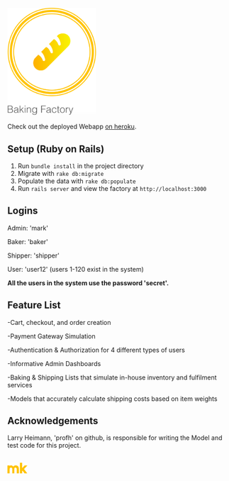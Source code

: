 <img src="bf_logo_markup.png" width="200px" alt="BF"><br>

Check out the deployed Webapp <a href="http://desolate-caverns-22638.herokuapp.com/" >on heroku</a>.

## Setup (Ruby on Rails)
1. Run `bundle install` in the project directory
2. Migrate with `rake db:migrate`
3. Populate the data with `rake db:populate` 
4. Run `rails server` and view the factory at `http://localhost:3000` 

## Logins 
Admin: 'mark'

Baker: 'baker'

Shipper: 'shipper'

User: 'user12' (users 1-120 exist in the system)

**All the users in the system use the password 'secret'.**

## Feature List 

-Cart, checkout, and order creation

-Payment Gateway Simulation 

-Authentication & Authorization for 4 different types of users 

-Informative Admin Dashboards 

-Baking & Shipping Lists that simulate in-house inventory and fulfilment services 

-Models that accurately calculate shipping costs based on item weights 

## Acknowledgements

Larry Heimann, 'profh' on github, is responsible for writing the Model and test code for this project.

<br>
<img src="mk_markup.png" width="45px" alt="MK">
